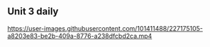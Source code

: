 ## Unit 3 daily


https://user-images.githubusercontent.com/101411488/227175105-a8203e83-be2b-409a-8776-a238dfcbd2ca.mp4

